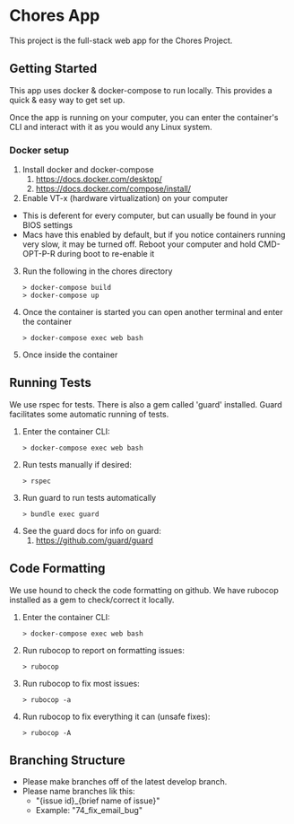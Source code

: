 # Chores App
This project is the full-stack web app for the Chores Project.

## Getting Started

This app uses docker & docker-compose to run locally. 
This provides a quick & easy way to get set up.

Once the app is running on your computer, you can enter 
the container's CLI and interact with it as you would 
any Linux system.

### Docker setup
1. Install docker and docker-compose
   1. https://docs.docker.com/desktop/
   2. https://docs.docker.com/compose/install/
2. Enable VT-x (hardware virtualization) on your computer
  - This is deferent for every computer, but can usually be found in your BIOS settings
  - Macs have this enabled by default, but if you notice containers running very slow, it may be turned off.  Reboot your computer and hold CMD-OPT-P-R during boot to re-enable it
3. Run the following in the chores directory
    ````
   > docker-compose build
   > docker-compose up
    ````
4. Once the container is started you can open another terminal and enter the container
    ````
   > docker-compose exec web bash
    ````
5. Once inside the container

## Running Tests
We use rspec for tests. There is also a gem called 'guard' 
installed. Guard facilitates some automatic running of tests.

1. Enter the container CLI:
    ````
    > docker-compose exec web bash
    ````
2. Run tests manually if desired:
    ````
    > rspec
    ````
3. Run guard to run tests automatically
    ````
   > bundle exec guard
   ````
4. See the guard docs for info on guard:
    1. https://github.com/guard/guard

## Code Formatting
We use hound to check the code formatting on github. We
have rubocop installed as a gem to check/correct it locally.

1. Enter the container CLI:
    ````
    > docker-compose exec web bash
    ````
2. Run rubocop to report on formatting issues:
    ````
    > rubocop
    ````
2. Run rubocop to fix most issues:
    ````
    > rubocop -a
    ````
2. Run rubocop to fix everything it can (unsafe fixes):
    ````
    > rubocop -A
    ````

## Branching Structure

- Please make branches off of the latest develop branch.
- Please name branches lik this:
  - "{issue id}_{brief name of issue}"
  - Example: "74_fix_email_bug"
